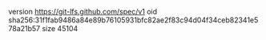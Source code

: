 version https://git-lfs.github.com/spec/v1
oid sha256:31f1fab9486a84e89b76105931bfc82ae2f83c94d04f34ceb82341e578a21b57
size 45104
